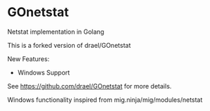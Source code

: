 # GOnetstat

Netstat implementation in Golang

This is a forked version of drael/GOnetstat

New Features:
* Windows Support

See https://github.com/drael/GOnetstat for more details.


Windows functionality inspired from mig.ninja/mig/modules/netstat